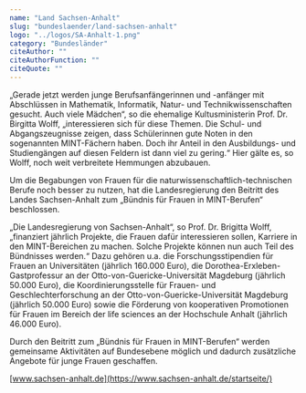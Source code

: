 ```yaml
---
name: "Land Sachsen-Anhalt"
slug: "bundeslaender/land-sachsen-anhalt"
logo: "../logos/SA-Anhalt-1.png"
category: "Bundesländer"
citeAuthor: ""
citeAuthorFunction: ""
citeQuote: ""
---
```


„Gerade jetzt werden junge Berufsanfängerinnen und -anfänger mit Abschlüssen in Mathematik, Informatik, Natur- und Technikwissenschaften gesucht. Auch viele Mädchen“, so die ehemalige Kultusministerin Prof. Dr. Birgitta Wolff, „interessieren sich für diese Themen. Die Schul- und Abgangszeugnisse zeigen, dass Schülerinnen gute Noten in den sogenannten MINT-Fächern haben. Doch ihr Anteil in den Ausbildungs- und Studiengängen auf diesen Feldern ist dann viel zu gering.“ Hier gälte es, so Wolff, noch weit verbreitete Hemmungen abzubauen.

Um die Begabungen von Frauen für die naturwissenschaftlich-technischen Berufe noch besser zu nutzen, hat die Landesregierung den Beitritt des Landes Sachsen-Anhalt zum „Bündnis für Frauen in MINT-Berufen“ beschlossen.

„Die Landesregierung von Sachsen-Anhalt“, so Prof. Dr. Brigitta Wolff, „finanziert jährlich Projekte, die Frauen dafür interessieren sollen, Karriere in den MINT-Bereichen zu machen. Solche Projekte können nun auch Teil des Bündnisses werden.“ Dazu gehören u.a. die Forschungsstipendien für Frauen an Universitäten (jährlich 160.000 Euro), die Dorothea-Erxleben-Gastprofessur an der Otto-von-Guericke-Universität Magdeburg (jährlich 50.000 Euro), die Koordinierungsstelle für Frauen- und Geschlechterforschung an der Otto-von-Guericke-Universität Magdeburg (jährlich 50.000 Euro) sowie die Förderung von kooperativen Promotionen für Frauen im Bereich der life sciences an der Hochschule Anhalt (jährlich 46.000 Euro).

Durch den Beitritt zum „Bündnis für Frauen in MINT-Berufen“ werden gemeinsame Aktivitäten auf Bundesebene möglich und dadurch zusätzliche Angebote für junge Frauen geschaffen.

[www.sachsen-anhalt.de](https://www.sachsen-anhalt.de/startseite/)
